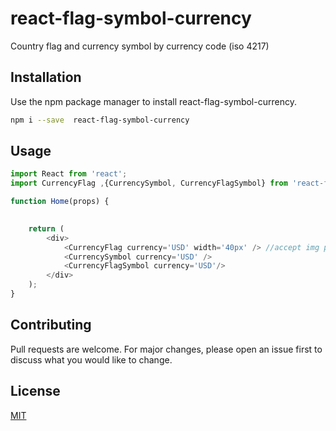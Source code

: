 # react-flag-symbol-currency

Country flag and currency symbol by currency code (iso 4217)

## Installation

Use the npm package manager to install react-flag-symbol-currency.

```bash
npm i --save  react-flag-symbol-currency
```

## Usage

```javascript
import React from 'react';
import CurrencyFlag ,{CurrencySymbol, CurrencyFlagSymbol} from 'react-flag-symbol-currency'

function Home(props) {
 

    return (
        <div>
            <CurrencyFlag currency='USD' width='40px' /> //accept img properties 
            <CurrencySymbol currency='USD' />
            <CurrencyFlagSymbol currency='USD'/>
        </div>
    );
}


```

## Contributing
Pull requests are welcome. For major changes, please open an issue first to discuss what you would like to change.


## License
[MIT](https://choosealicense.com/licenses/mit/)
